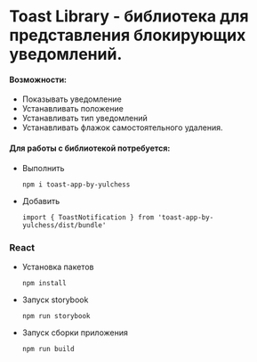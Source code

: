 # Toast Library - библиотека для представления блокирующих уведомлений.

#### Возможности:

- Показывать уведомление
- Устанавливать положение
- Устанавливать тип уведомлений
- Устанавливать флажок самостоятельного удаления.

#### Для работы с библиотекой потребуется:

- Выполнить

  `npm i toast-app-by-yulchess`

- Добавить

  `import { ToastNotification } from 'toast-app-by-yulchess/dist/bundle'`

### React

- Установка пакетов

  `npm install`

- Запуск storybook

  `npm run storybook `

- Запуск сборки приложения

  `npm run build `

